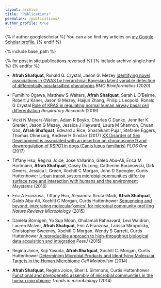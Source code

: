```yaml
---
layout: archive
title: "Publications"
permalink: /publications/
author_profile: true
---
```


{% if author.googlescholar %}
  You can also find my articles on <u><a href="{{author.googlescholar}}">my Google Scholar profile</a>.</u>
{% endif %}

{% include base_path %}

{% for post in site.publications reversed %}
  {% include archive-single.html %}
{% endfor %}

* **Afrah Shafquat**, Ronald G. Crystal, Jason G. Mezey [Identifying novel associations in GWAS by hierarchical Bayesian latent variable detection of differentially misclassified phenotypes](https://bmcbioinformatics.biomedcentral.com/articles/10.1186/s12859-020-3387-z) <i>BMC Bioinformatics</i> (2020)

* Fumihiro Ogawa, Matthew S Walters, **Afrah Shafquat**, Sarah L O’Beirne, Robert J Kaner, Jason G Mezey, Haijun Zhang, Philip L Leopold, Ronald G Crystal [Role of KRAS in regulating normal human airway basal cell differentiation](https://link.springer.com/article/10.1186/s12931-019-1129-4) <i>Respiratory Research</i> (2019)

* Vicki N Meyers-Wallen, Adam R Boyko, Charles G Danko, Jennifer K Grenier, Jason G Mezey, Jessica J Hayward, Laura M Shannon, Chuan Gao, **Afrah Shafquat**, Edward J Rice, Shashikant Pujar, Stefanie Eggers, Thomas Ohnesorg, Andrew H Sinclair (2017) [XX Disorder of Sex Development is associated with an insertion on chromosome 9 and downregulation of RSPO1 in dogs (Canis lupus familiaris)](https://www.ncbi.nlm.nih.gov/pmc/articles/PMC5650465/) <i>PLOS One</i> (2017)

* Tiffany Hsu, Regina Joice, Jose Vallarino, Galeb Abu-Ali, Erica M Hartmann, **Afrah Shafquat**, Casey DuLong, Catherine Baranowski, Dirk Gevers, Jessica L Green, Xochitl C Morgan, John D Spengler, Curtis Huttenhower [Urban transit system microbial communities differ by surface type and interaction with humans and the environment](https://msystems.asm.org/content/msys/1/3/e00018-16.full.pdf) *Msystems* (2016)

* Eric A Franzosa, Tiffany Hsu, Alexandra Sirota-Madi, **Afrah Shafquat**, Galeb Abu-Ali, Xochitl C Morgan, Curtis Huttenhower [Sequencing and beyond: integrating molecular'omics' for microbial community profiling](https://www.ncbi.nlm.nih.gov/pmc/articles/PMC4800835/) *Nature Reviews Microbiology* (2015)

* Daniela Börnigen, Yo Sup Moon, Gholamali Rahnavard, Levi Waldron, Lauren McIver, **Afrah Shafquat**, Eric A Franzosa, Larissa Miropolsky, Christopher Sweeney, Xochitl C Morgan, Wendy S Garrett, Curtis Huttenhower [A reproducible approach to high-throughput biological data acquisition and integration](https://peerj.com/articles/791/?utm_source=TrendMD&utm_campaign=PeerJ_TrendMD_1&utm_medium=TrendMD) *PeerJ* (2015)

* Regina Joice, Koji Yasuda, **Afrah Shafquat**, Xochitl C. Morgan, Curtis Huttenhower [Determining Microbial Products and Identifying Molecular Targets in the Human Microbiome](https://www.sciencedirect.com/science/article/pii/S1550413114004501) *Cell Metabolism* (2014)

* **Afrah Shafquat**, Regina Joice, Sheri L Simmons, Curtis Huttenhower [Functional and phylogenetic assembly of microbial communities in the human microbiome](https://www.ncbi.nlm.nih.gov/pmc/articles/PMC4008634/) *Trends in microbiology* (2014)
